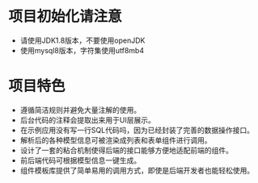 # 项目初始化请注意
* 请使用JDK1.8版本，不要使用openJDK
* 使用mysql8版本，字符集使用utf8mb4


# 项目特色
* 遵循简洁规则并避免大量注解的使用。
* 后台代码的注释会提取出来用于UI层展示。
* 在示例应用没有写一行SQL代码吗，因为已经封装了完善的数据操作接口。
* 解析后的各种模型信息可被渲染成列表和表单组件进行调用。
* 设计了一套的粘合机制使得后端的接口能够方便地适配前端的组件。
* 前后端代码可根据模型信息一键生成。
* 组件模板库提供了简单易用的调用方式，即使是后端开发者也能轻松使用。

